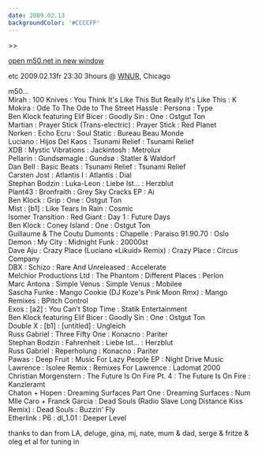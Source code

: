 ```yaml
---
date: 2009.02.13
backgroundColor: '#CCCCFF'
---
```


\>>

[open m50.net in new window  
](http://m50.net/)


etc 2009.02.13fr 23:30 3hours @ [WNUR](http://www.wnur.org/), Chicago  

m50...  
Mirah : 100 Knives : You Think It's Like This But Really It's Like This : K  
Mokira : Ode To The Ode to The Street Hassle : Persona : Type  
Ben Klock featuring Elif Bicer : Goodly Sin : One : Ostgut Ton  
Martian : Prayer Stick (Trans-electric) : Prayer Stick : Red Planet  
Norken : Echo Ecru : Soul Static : Bureau Beau Monde  
Luciano : Hijos Del Kaos : Tsunami Relief : Tsunami Relief  
XDB : Mystic Vibrations : Jackintosh : Metrolux  
Pellarin : Gundsømagle : Gundsø : Statler & Waldorf  
Dan Bell : Basic Beats : Tsunami Relief : Tsunami Relief  
Carsten Jost : Atlantis I : Atlantis : Dial  
Stephan Bodzin : Luka-Leon : Liebe Ist... : Herzblut  
Plant43 : Bronfraith : Grey Sky Cracks EP : Ai  
Ben Klock : Grip : One : Ostgut Ton  
Mist : \[b1\] : Like Tears In Rain : Cosmic  
Isomer Transition : Red Giant : Day 1 : Future Days  
Ben Klock : Coney Island : One : Ostgut Ton  
Guillaume & The Coutu Dumonts : Chapelle : Paraiso 91.90.70 : Oslo  
Demon : My City : Midnight Funk : 20000st  
Dave Aju : Crazy Place (Luciano «Likuid» Remix) : Crazy Place : Circus Company  
DBX : Schizo : Rare And Unreleased : Accelerate  
Melchior Productions Ltd : The Phantom : Different Places : Perlon  
Marc Antona : Simple Venus : Simple Venus : Mobilee  
Sascha Funke : Mango Cookie (DJ Koze's Pink Moon Rmx) : Mango Remixes : BPitch Control  
Exos : \[a2\] : You Can't Stop Time : Statik Entertainment  
Ben Klock featuring Elif Bicer : Goodly Sin : One : Ostgut Ton  
Double X : \[b1\] : \[untitled\] : Ungleich  
Russ Gabriel : Three Fifty One : Konacno : Pariter  
Stephan Bodzin : Fahrenheit : Liebe Ist... : Herzblut  
Russ Gabriel : Reperholung : Konacno : Pariter  
Pawas : Deep Fruit : Music For Lazy People EP : Night Drive Music  
Lawrence : Isolee Remix : Remixes For Lawrence : Ladomat 2000  
Christian Morgenstern : The Future Is On Fire Pt. 4 : The Future Is On Fire : Kanzleramt  
Chaton + Hopen : Dreaming Surfaces Part One : Dreaming Surfaces : Num  
Mlle Caro + Franck Garcia : Dead Souls (Radio Slave Long Distance Kiss Remix) : Dead Souls : Buzzin' Fly  
Etherlink : P6 : dl\_1.01 : Deeper Level  

thanks to dan from LA, deluge, gina, mj, nate, mum & dad, serge & fritze & oleg et al for tuning in